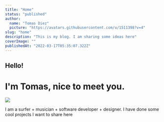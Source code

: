 ```yaml
---
title: "Home"
status: "published"
author:
  name: "Tomas Diez"
  picture: "https://avatars.githubusercontent.com/u/1511398?v=4"
slug: "home"
description: "This is my blog. I am sharing some ideas here"
coverImage: ""
publishedAt: "2022-03-17T05:35:07.322Z"
---
```


## Hello!

# I'm Tomas, nice to meet you.

![](/images/screenshot-2025-07-12-at-11.41.24-kwNj.png)

I am a surfer + musician + software developer + designer. I have done some cool projects I want to share here